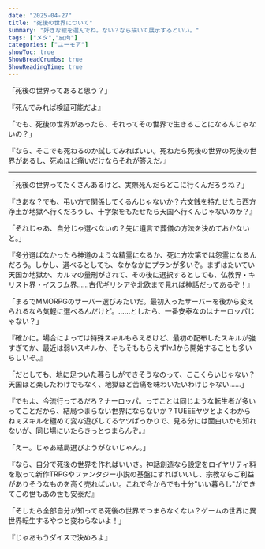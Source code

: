 ```yaml
---
date: "2025-04-27"
title: "死後の世界について"
summary: "好きな絵を選んでね。ない？なら描いて展示するといい。"
tags: ["メタ","皮肉"]
categories: ["ユーモア"]
showToc: true
ShowBreadCrumbs: true
ShowReadingTime: true
---
```


「死後の世界ってあると思う？」

『死んでみれば検証可能だよ』

「でも、死後の世界があったら、それってその世界で生きることになるんじゃないの？」

『なら、そこでも死ねるのか試してみればいい。死ねたら死後の世界の死後の世界があるし、死ぬほど痛いだけならそれが答えだ。』

---

「死後の世界ってたくさんあるけど、実際死んだらどこに行くんだろうね？」

『さあな？でも、弔い方で関係してくるんじゃないか？六文銭を持たせたら西方浄土か地獄へ行くだろうし、十字架をもたせたら天国へ行くんじゃないのか？』

「それじゃあ、自分じゃ選べないの？先に遺言で葬儀の方法を決めておかないと。」

『多分選ばなかったら神道のような精霊になるか、死に方次第では怨霊になるんだろう。しかし、選べるとしても、なかなかにプランが多いぞ。まずはたいてい天国か地獄か、カルマの量刑がされて、その後に選択するとしても、仏教界・キリスト界・イスラム界……古代ギリシアや北欧まで見れば神話だってあるぞ！』

「まるでMMORPGのサーバー選びみたいだ。最初入ったサーバーを後から変えられるなら気軽に選べるんだけど。……としたら、一番安泰なのはナーロッパじゃない？」

『確かに。場合によっては特殊スキルもらえるけど、最初の配布したスキルが強すぎてか、最近は弱いスキルか、そもそももらえずlv.1から開始することも多いらしいぞ。』

「だとしても、地に足ついた暮らしができそうなのって、ここくらいじゃない？天国ほど楽したわけでもなく、地獄ほど苦痛を味わいたいわけじゃない……」

『でもよ、今流行ってるだろ？ナーロッパ。ってことは同じような転生者が多いってことだから、結局つまらない世界にならないか？TUEEEヤツとよくわからねぇスキルを極めて変な遊びしてるヤツばっかりで、見る分には面白いかも知れないが、同じ場にいたらきっとつまらんぞ。』

「えー。じゃあ結局選びようがないじゃん。」

『なら、自分で死後の世界を作ればいいさ。神話創造なら設定をロイヤリティ料を取って新作TRPGやファンタジー小説の基盤にすればいいし、宗教ならご利益がありそうなものを高く売ればいい。これで今からでも十分"いい暮らし"ができてこの世もあの世も安泰だ』

「そしたら全部自分が知ってる死後の世界でつまらなくない？ゲームの世界に異世界転生するやつと変わらないよ！」

『じゃあもうダイスで決めろよ』